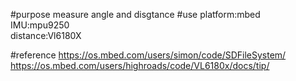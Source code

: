 #purpose
measure angle and disgtance
#use
platform:mbed  
IMU:mpu9250  
distance:Vl6180X

#reference
https://os.mbed.com/users/simon/code/SDFileSystem/  
https://os.mbed.com/users/highroads/code/VL6180x/docs/tip/  
